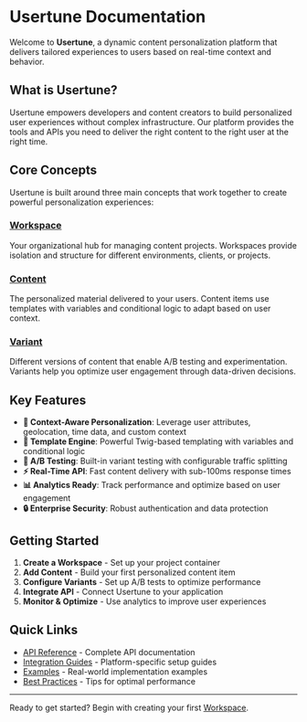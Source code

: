 # Usertune Documentation

Welcome to **Usertune**, a dynamic content personalization platform that delivers tailored experiences to users based on real-time context and behavior.

## What is Usertune?

Usertune empowers developers and content creators to build personalized user experiences without complex infrastructure. Our platform provides the tools and APIs you need to deliver the right content to the right user at the right time.

## Core Concepts

Usertune is built around three main concepts that work together to create powerful personalization experiences:

### [Workspace](workspace/index.md)
Your organizational hub for managing content projects. Workspaces provide isolation and structure for different environments, clients, or projects.

### [Content](content/index.md)  
The personalized material delivered to your users. Content items use templates with variables and conditional logic to adapt based on user context.

### [Variant](variant/index.md)
Different versions of content that enable A/B testing and experimentation. Variants help you optimize user engagement through data-driven decisions.

## Key Features

- **🎯 Context-Aware Personalization**: Leverage user attributes, geolocation, time data, and custom context
- **🔧 Template Engine**: Powerful Twig-based templating with variables and conditional logic  
- **🧪 A/B Testing**: Built-in variant testing with configurable traffic splitting
- **⚡ Real-Time API**: Fast content delivery with sub-100ms response times
- **📊 Analytics Ready**: Track performance and optimize based on user engagement
- **🔒 Enterprise Security**: Robust authentication and data protection

## Getting Started

1. **Create a Workspace** - Set up your project container
2. **Add Content** - Build your first personalized content item
3. **Configure Variants** - Set up A/B tests to optimize performance
4. **Integrate API** - Connect Usertune to your application
5. **Monitor & Optimize** - Use analytics to improve user experiences

## Quick Links

- [API Reference](api/index.md) - Complete API documentation
- [Integration Guides](integrations/index.md) - Platform-specific setup guides  
- [Examples](examples/index.md) - Real-world implementation examples
- [Best Practices](best-practices/index.md) - Tips for optimal performance

---

Ready to get started? Begin with creating your first [Workspace](workspace/index.md).
